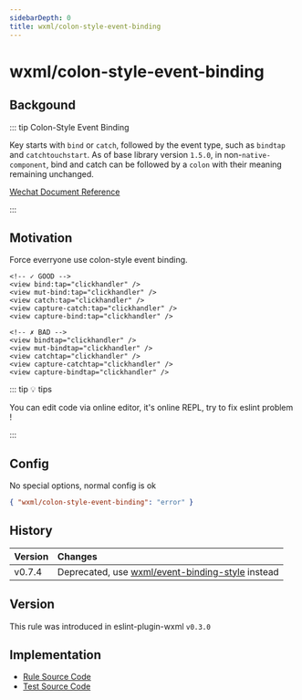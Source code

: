```yaml
---
sidebarDepth: 0
title: wxml/colon-style-event-binding
---
```


# wxml/colon-style-event-binding

## Backgound

::: tip Colon-Style Event Binding

Key starts with `bind` or `catch`, followed by the event type, such as `bindtap` and `catchtouchstart`. As of base library version `1.5.0`, in non-`native-component`, bind and catch can be followed by a `colon` with their meaning remaining unchanged.

[Wechat Document Reference](https://developers.weixin.qq.com/miniprogram/en/dev/framework/view/wxml/event.html)

:::

## Motivation

Force everryone use colon-style event binding.

<eslint-code-block :rules="{'wxml/colon-style-event-binding': ['error']}" >

```wxml
<!-- ✓ GOOD -->
<view bind:tap="clickhandler" />
<view mut-bind:tap="clickhandler" />
<view catch:tap="clickhandler" />
<view capture-catch:tap="clickhandler" />
<view capture-bind:tap="clickhandler" />

<!-- ✗ BAD -->
<view bindtap="clickhandler" />
<view mut-bindtap="clickhandler" />
<view catchtap="clickhandler" />
<view capture-catchtap="clickhandler" />
<view capture-bindtap="clickhandler" />
```

</eslint-code-block>

::: tip 💡 tips

You can edit code via online editor, it's online REPL, try to fix eslint problem !

:::

## Config

No special options, normal config is ok

```json
{ "wxml/colon-style-event-binding": "error" }
```

## History

| Version | Changes
|:---|:---|
| v0.7.4 | Deprecated, use [wxml/event-binding-style](https://eslint-plugin-wxml.js.org/rules/event-binding-style.html) instead |

## Version

This rule was introduced in eslint-plugin-wxml `v0.3.0`

## Implementation

- [Rule Source Code](https://github.com/wxmlfile/eslint-plugin-wxml/tree/main/lib/rules/colon-style-event-binding.js)
- [Test Source Code](https://github.com/wxmlfile/eslint-plugin-wxml/tree/main/tests/rules/colon-style-event-binding.js)
